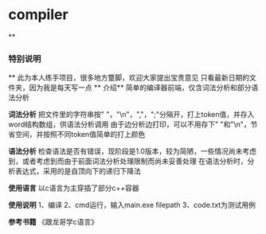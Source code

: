 # compiler

 **

### 特别说明
** 
此为本人练手项目，很多地方蹩脚，欢迎大家提出宝贵意见
只看最新日期的文件夹，因为我是每天写一点
 **
介绍** 
简单的编译器前端，仅含词法分析和部分语法分析


 **词法分析** 
把文件里的字符串按" "，"\n"，","，";"分隔开，打上token值，并存入word结构数组，供语法分析调用
由于边分析边打印，可以不用存下" "和"\n"，节省空间，并按照不同token值简单的打上颜色

 **语法分析** 
检查语法是否有错误，现阶段是1.0版本，较为简陋，一些情况尚未考虑到，或者考虑到而由于前面词法分析处理限制而尚未妥善处理
在语法分析时，分析表达式，采用的是自顶向下的递归下降法

 **使用语言** 
以c语言为主穿插了部分c++容器



 **使用说明** 
1、编译
2、cmd运行，输入main.exe filepath
3、code.txt为测试用例

 **参考书籍** 
《跟龙哥学c语言》
